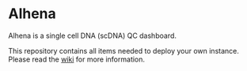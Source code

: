 # Alhena

Alhena is a single cell DNA (scDNA) QC dashboard.

This repository contains all items needed to deploy your own instance. Please read the [wiki](https://github.com/shahcompbio/alhena-docker/wiki) for more information.
